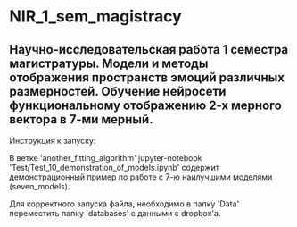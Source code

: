 # NIR_1_sem_magistracy
Научно-исследовательская работа 1 семестра магистратуры. Модели и методы отображения пространств эмоций различных размерностей. Обучение нейросети функциональному отображению 2-х мерного вектора в 7-ми мерный.
-
Инструкция к запуску:

В ветке 'another_fitting_algorithm' jupyter-notebook 'Test/Test_10_demonstration_of_models.ipynb' содержит демонстрационный пример по работе с 7-ю наилучшими моделями (seven_models).

Для корректного запуска файла, необходимо в папку 'Data' переместить папку 'databases' с данными с dropbox'а.

